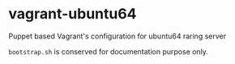 vagrant-ubuntu64
================

Puppet based Vagrant's configuration for ubuntu64 raring server

`bootstrap.sh` is conserved for documentation purpose only. 
